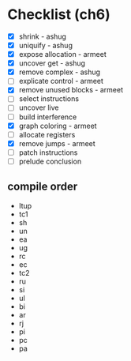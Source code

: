 # Checklist (ch6)

- [x] shrink - ashug
- [x] uniquify - ashug
- [x] expose allocation - armeet
- [x] uncover get - ashug
- [x] remove complex - ashug
- [ ] explicate control - armeet
- [x] remove unused blocks - armeet
- [ ] select instructions
- [ ] uncover live
- [ ] build interference
- [x] graph coloring - armeet
- [ ] allocate registers
- [x] remove jumps - armeet
- [ ] patch instructions
- [ ] prelude conclusion

## compile order

- ltup
- tc1
- sh
- un
- ea
- ug
- rc
- ec
- tc2
- ru
- si
- ul
- bi
- ar
- rj
- pi
- pc
- pa
